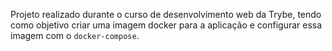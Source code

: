 <!-- Docker To do List-->

Projeto realizado durante o curso de desenvolvimento web da Trybe, tendo como objetivo criar uma imagem docker para a aplicação e configurar essa imagem com o `docker-compose`.
